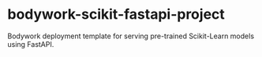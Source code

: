 # bodywork-scikit-fastapi-project
Bodywork deployment template for serving pre-trained Scikit-Learn models using FastAPI.
